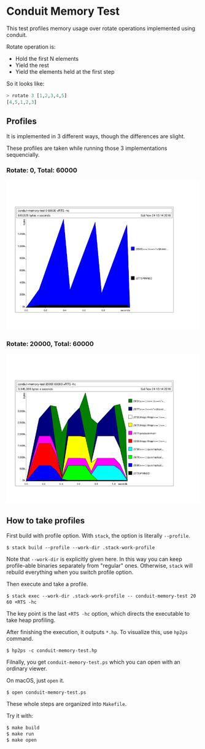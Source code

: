 # Conduit Memory Test

This test profiles memory usage over rotate operations implemented using conduit.

Rotate operation is:
- Hold the first N elements
- Yield the rest
- Yield the elements held at the first step

So it looks like:

```hs
> rotate 3 [1,2,3,4,5]
[4,5,1,2,3]
```

## Profiles

It is implemented in 3 different ways, though the differences are slight.

These profiles are taken while running those 3 implementations sequencially.


### Rotate: 0, Total: 60000

![0-60000](https://github.com/kayhide/conduit-memory-test/raw/master/doc/0-60000.png)

### Rotate: 20000, Total: 60000

![20000-60000](https://github.com/kayhide/conduit-memory-test/raw/master/doc/20000-60000.png)


## How to take profiles

First build with profile option.
With `stack`, the option is literally `--profile`.

```
$ stack build --profile --work-dir .stack-work-profile
```

Note that `--work-dir` is explicitly given here.
In this way you can keep profile-able binaries separately from "regular" ones.
Otherwise, `stack` will rebuild everything when you switch profile option.


Then execute and take a profile.

```
$ stack exec --work-dir .stack-work-profile -- conduit-memory-test 20 60 +RTS -hc
```

The key point is the last `+RTS -hc` option, which directs the executable to take heap profiling.


After finishing the execution, it outputs `*.hp`.
To visualize this, use `hp2ps` command.

```
$ hp2ps -c conduit-memory-test.hp
```

Filnally, you get `conduit-memory-test.ps` which you can open with an ordinary viewer.

On macOS, just `open` it.

```
$ open conduit-memory-test.ps
```

These whole steps are organized into `Makefile`.

Try it with:

```
$ make build
$ make run
$ make open
```
